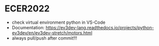 # ECER2022

* check virtual environment python in VS-Code
* Documentation: https://ev3dev-lang.readthedocs.io/projects/python-ev3dev/en/ev3dev-stretch/motors.html
* always pull/push after commit!!!
